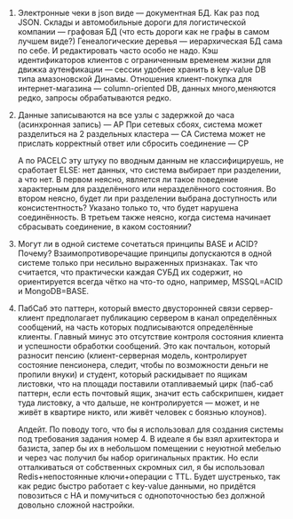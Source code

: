1. Электронные чеки в json виде — документная БД. Как раз под JSON.
   Склады и автомобильные дороги для логистической компании — графовая БД (что есть дороги как не графы в самом лучшем виде?)
   Генеалогические деревья — иерархическая БД сама по себе. И редактировать часто особо не надо.
   Кэш идентификаторов клиентов с ограниченным временем жизни для движка аутенфикации — сессии удобнее хранить в key-value DB типа амазоновской Динамы.
   Отношения клиент-покупка для интернет-магазина — column-oriented DB, данных много,меняются редко, запросы обрабатываются редко.
   
2. Данные записываются на все узлы с задержкой до часа (асинхронная запись) — AP
   При сетевых сбоях, система может разделиться на 2 раздельных кластера — CA
   Система может не прислать корректный ответ или сбросить соединение — CP
   
   А по PACELC эту штуку по вводным данным не классифицируешь, не сработает ELSE: нет данных, что система выбирает при разделении, а что нет. В первом неясно,
   является ли такое поведение характерным для разделённого или неразделённого состояния. Во втором неясно, будет ли при разделении выбрана доступность
   или консистентность? Указано только то, что будет нарушена соединённость. В третьем также неясно, когда система начинает сбрасывать соединение, 
   в каком состоянии?

3. Могут ли в одной системе сочетаться принципы BASE и ACID? Почему? Взаимопротиворечащие принципы допускаются в одной системе только при несильно выраженных 
   признаках. Так что считается, что практически каждая СУБД их содержит, но ориентируется всегда чётко на что-то одно, например, MSSQL=ACID и MongoDB=BASE.
   
4. ПабСаб это паттерн, который вместо двусторонней связи сервер-клиент предполагает публикацию сервером в канал определённых сообщений, на часть которых
   подписываются определённые клиенты. Главный минус это отсутствие контроля состояния клиента и успешности обработки сообщений. Это как почтальон, который
   разносит пенсию (клиент-серверная модель, контролирует состояние пенсионера, следит, чтобы по возможности деньги не пропили внуки) и студент, который
   раскидывает по ящикам листовки, что на площади поставили отапливаемый цирк (паб-саб паттерн, если есть почтовый ящик, значит есть сабскрипшен,
   кидает туда листовку, а что дальше, не контролируется — может, и не живёт в квартире никто, или живёт человек с боязнью клоунов).
   
   Апдейт. По поводу того, что бы я использовал для создания системы под требования задания номер 4. В идеале я бы взял архитектора и базиста, запер бы их
   в небольшом помещении с неуютной мебелью и через час получил бы набор оригинальных практик. Но если отталкиваться от собственных скромных сил,
   я бы использовал Redis+непостоянные ключи+операции с TTL. Будет шустренько, так как редис быстро работает с key-value данными, но придётся повозиться с HA
   и помучиться с однопоточностью без должной довольно сложной настройки.
